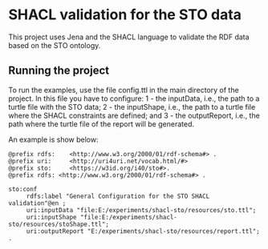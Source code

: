 # SHACL validation for the STO data

This project uses Jena and the SHACL language to validate the RDF data based on the STO ontology.


## Running the project
To run the examples, use the file config.ttl in the main directory of the project. 
In this file you have to configure:
1 - the inputData, i.e., the path to a turtle file with the STO data; 
2 - the inputShape, i.e., the path to a turtle file where the SHACL constraints are defined; and
3 - the outputReport, i.e., the path where the turtle file of the report will be generated. 

An example is show below:
```
@prefix rdfs:    <http://www.w3.org/2000/01/rdf-schema#> .
@prefix uri:     <http://uri4uri.net/vocab.html/#>
@prefix sto:     <https://w3id.org/i40/sto#>.
@prefix rdfs: <http://www.w3.org/2000/01/rdf-schema#> .

sto:conf 
     rdfs:label "General Configuration for the STO SHACL validation"@en ;
     uri:inputData "file:E:/experiments/shacl-sto/resources/sto.ttl";
     uri:inputShape "file:E:/experiments/shacl-sto/resources/stoShape.ttl";
     uri:outputReport "E:/experiments/shacl-sto/resources/report.ttl";
.    


